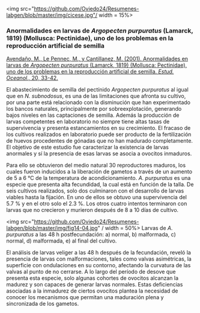 
<img src="https://github.com/Oviedo24/Resumenes-labgen/blob/master/img/cicese.jpg"/ width = 15%>

### Anormalidades en larvas de *Argopecten purpuratus* (Lamarck, 1819) (Mollusca: Pectinidae), uno de los problemas en la reproducción artificial de semilla

[Avendaño, M., Le Pennec, M., y Cantillanez, M. (2001). Anormalidades en larvas de *Argopecten purpuratus* (Lamarck, 1819) (Mollusca: Pectinidae), uno de los problemas en la reproducción artificial de semilla. *Estud. Oceanol*., 20, 33-42.](https://www.researchgate.net/publication/235917869_ANORMALIDADES_EN_LARVAS_DE_ARGOPECTEN_PURPURATUS_Lamarck_1819_MOLLUSCA_PECTINIDAE_UNO_DE_LOS_PROBLEMAS_EN_LA_PRODUCCION_ARTIFICIAL_DE_SEMILLA)

El abastecimiento de semilla del pectínido *Argopecten purpuratus* al igual que en *N. subnodosus*, es una de las limitaciones que afronta su cultivo, por una parte está relacionado con la disminución que han experimentado los bancos naturales, principalmente por sobreexplotación, generando bajos niveles en las captaciones de semilla. Además la producción de larvas competentes en laboratorio no siempre tiene altas tasas de supervivencia y presenta estancamientos en su crecimiento. El fracaso de los cultivos realizados en laboratorio puede ser producto de la fertilización de huevos procedentes de gónadas que no han madurado completamente. El objetivo de este estudio fue caracterizar la existencia de larvas anormales y sí la presencia de esas larvas se asocia a ovocitos inmaduros.

Para ello se obtuvieron del medio natural 30 reproductores maduros, los cuales fueron inducidos a la liberación de gametos a través de un aumento de 5 a 6 °C de la temperatura de acondicionamiento. *A. purpuratus* es una especie que presenta alta fecundidad, la cual está en función de la talla. De seis cultivos realizados, solo dos culminaron con el desarrollo de larvas viables hasta la fijación. En uno de ellos se obtuvo una supervivencia del 5.7 % y en el otro solo el 2.3 %. Los otros cuatro intentos terminaron con larvas que no crecieron y murieron después de 8 a 10 días de cultivo. 

<img src="https://github.com/Oviedo24/Resumenes-labgen/blob/master/img/fig14-04.jpg" / width = 50%>
Larvas de *A. purpuratus* a las 48 h postfecundación: a) normal, b) malformada, c) normal, d) malformada, e) al final del cultivo.

El análisis de larvas veliger a las 48 h después de la fecundación, reveló la presencia de larvas con malformaciones, tales como valvas asimétricas, la superficie con ondulaciones en su contorno, afectando la curvatura de las valvas al punto de no cerrarse. 
A lo largo del período de desove que presenta esta especie, solo algunas cohortes de ovocitos alcanzan la madurez y son capaces de generar larvas normales. Estas deficiencias asociadas a la inmadurez de ciertos ovocitos plantea la necesidad de conocer los mecanismos que permitan una maduración plena y sincronizada de los gametos.

